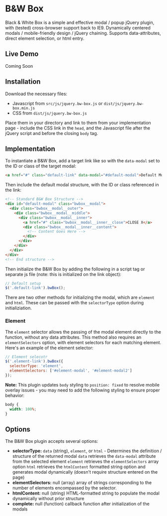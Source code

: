 # B&W Box

Black & White Box is a simple and effective modal / popup jQuery plugin, with (tested) cross-browser support back to IE9. Dynamically centered modals / mobile-friendly design / jQuery chaining. Supports data-attributes, direct element selection, or html entry.

## Live Demo

Coming Soon

## Installation

Download the necessary files:

* Javascript from `src/js/jquery.bw-box.js` or `dist/js/jquery.bw-box.min.js`
* CSS from `dist/js/jquery.bw-box.js`

Place them in your directory and link to them from your implementation page - include the CSS link in the `head`, and the Javascript file after the jQuery script and before the closing `body` tag.

## Implementation

To instantiate a B&W Box, add a target link like so with the `data-modal` set to the ID or class of the target modal:

```html
<a href="#" class="default-link" data-modal="#default-modal">Default Modal</a>
```

Then include the default modal structure, with the ID or class referenced in the link:

```html
<!-- Standard B&W Box Structure -->
<div id="default-modal" class="bwbox__modal">
  <div class="bwbox__modal__outer">
    <div class="bwbox__modal__middle">
      <div class="bwbox__modal__inner">
        <a href="#" class="bwbox__modal__inner__close">CLOSE X</a>
        <div class="bwbox__modal__inner__content">
          <!-- Content Goes Here -->
        </div>
      </div>
    </div>
  </div>
</div>
<!-- End structure -->
```

Then initialize the B&W Box by adding the following in a script tag or separate js file (note: this is initialized on the link object):

```javascript
// Default setup
$('.default-link').bwBox();
```

There are two other methods for initializing the modal, which are `element` and `html`. These can be passed with the `selectorType` option during initializiation.

### Element

The `element` selector allows the passing of the modal element directly to the function, without any data attributes. This method also requires an `elementSelectors` option, with element selectors for each matching element. Here's an example of the element selector:

```javascript
// Element selecotr
$('.element-link').bwBox({
  selectorType: 'element',
  elementSelectors: ['#element-modal', '#element-modal2']
});
```

**Note:** This plugin updates `body` styling to `position: fixed` to resolve mobile overlay issues - you may need to add the following styling to ensure proper behavior:

```css
body {
  width: 100%;
}
```

## Options

The B&W Box plugin accepts several options:

* **selectorType:** `data` (string), `element`, or `html` - Determines the definition / structure of the returned modal
`data` retrieves the `data-modal` attribute from the selected element
`element` retrieves the `elementSelectors` array option
`html` retrieves the `htmlContent` formatted string option and generates modal dynamically (doesn't require structure entered on the page)
* **elementSelectors:** null (array) array of strings corresponding to the number of elements encompassed by the selector.
* **htmlContent:** null (string) HTML-formatted string to populate the modal dynamically without prior structure
* **complete:** null (function) callback function after initialization of the modals
